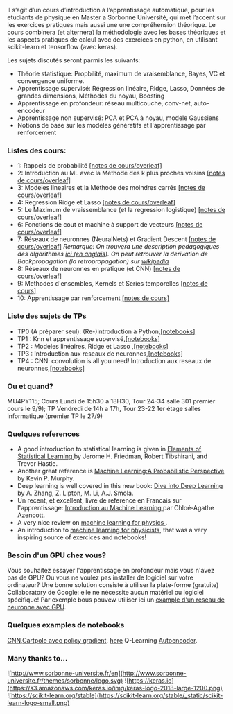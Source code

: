 Il s’agit d’un cours d’introduction à l’apprentissage automatique, pour les etudiants de physique en Master a Sorbonne Université, qui met l’accent sur les exercices pratiques mais aussi une 
une compréhension théorique. Le cours combinera (et alternera) la méthodologie avec les bases théoriques et les aspects pratiques de calcul avec des exercices en python, en utilisant scikit-learn et tensorflow (avec keras).


Les sujets discutés seront parmis les suivants:

* Théorie statistique: Propbilité, maximum de vraisemblance, Bayes, VC et convergence uniforme.
* Apprentissage supervisé: Régression linéaire, Ridge, Lasso, Données de grandes dimensions, Méthodes du noyau, Boosting
* Apprentissage en profondeur: réseau multicouche, conv-net, auto-encodeur 
* Apprentissage non supervisé: PCA et PCA à noyau, modele Gaussiens
* Notions de base sur les modèles génératifs et l'apprentissage par renforcement

### Listes des cours:

* 1: Rappels de probabilité [[notes de cours/overleaf]](https://www.overleaf.com/3638456727yxkqjqwncrtq)
* 2: Introduction au ML avec la Méthode des k plus proches voisins
 [[notes de cours/overleaf]](https://www.overleaf.com/4147779945phwxvgfydpzn)
* 3: Modeles lineaires et la Méthode des moindres carrés
 [[notes de cours/overleaf]](https://www.overleaf.com/4586468226wbybnjdtjctt)
 * 4: Regression Ridge et Lasso [[notes de cours/overleaf]]( https://www.overleaf.com/4149859249qtpfdpvmptrv)
 * 5: Le Maximum de vraissemblance (et la regression logistique)   [[notes de cours/overleaf]](https://www.overleaf.com/7891741836tbrvnzchwnmt)
 * 6: Fonctions de cout et machine à support de vecteurs  [[notes de cours/overleaf]](https://www.overleaf.com/9298446659jwypydjqqnpr)
 * 7: Réseaux de neuronnes (NeuralNets) et Gradient Descent [[notes de cours/overleaf]](https://www.overleaf.com/1823859833szrhhwcvnfhg)
*Remarque: On trouvera une description pedagogiques des algorithmes [ici (en anglais)](http://ruder.io/optimizing-gradient-descent/). On peut retrouver la derivation de Backpropagation (la retropropagation) sur [wikipedia](https://fr.wikipedia.org/wiki/R%C3%A9tropropagation_du_gradient )*
 * 8: Réseaux de neuronnes en pratique (et CNN) [[notes de cours/overleaf]](https://www.overleaf.com/6351687566rkfhnhfdmsqc)
 * 9: Methodes d'ensembles, Kernels et Series temporelles  [[notes de cours]](B4Last.pdf)
 * 10: Apprentissage par renforcement  [[notes de cours]](Last.pdf)


### Liste des sujets de TPs

* TP0 (A préparer seul): (Re-)introduction à Python,[[notebooks]](https://github.com/krzakala/ml_P6_2019_web/tree/master/tp0) 
* TP1 : Knn et apprentissage supervisé,[[notebooks]](https://github.com/krzakala/ml_P6_2019_web/tree/master/tp1) 
* TP2 : Modeles linéaires, Ridge et Lasso ,[[notebooks]](https://github.com/krzakala/ml_P6_2019_web/tree/master/tp2) 
* TP3 : Introduction aux reseaux de neuronnes,[[notebooks]](https://github.com/krzakala/ml_P6_2019_web/tree/master/tp3) 
* TP4 : CNN: convolution is all you need! Introduction aux reseaux de neuronnes,[[notebooks]](https://github.com/krzakala/ml_P6_2019_web/tree/master/tp4)


### Ou et quand?

MU4PY115; Cours Lundi de 15h30 a 18H30, Tour 24-34 salle 301 premier cours le 9/9); TP Vendredi de 14h a 17h, Tour 23-22 1er étage salles informatique (premier TP le 27/9)

### Quelques references

* A good introduction to statistical learning is given in <a href="https://web.stanford.edu/~hastie/ElemStatLearn/">Elements of Statistical Learning </a> by Jerome H. Friedman, Robert Tibshirani, and Trevor Hastie.
* Another great reference is <a href="https://www.amazon.com/Machine-Learning-Probabilistic-Perspective-Computation/dp/0262018020">Machine Learning:A Probabilistic Perspective<a/> by Kevin P. Murphy.
* Deep learning is well covered in this new book:
<a href="http://d2l.ai/">Dive into Deep Learning<a/> by A. Zhang, Z. Lipton, M. Li, A.J. Smola. 
* Un recent, et excellent, livre de reference en Francais sur l'apprentissage: <a href="https://www.amazon.fr/Introduction-Machine-Learning-Chloé-Agathe-Azencott/dp/2100780808">Introduction au Machine Learning </a> par Chloé-Agathe Azencott. 
* A very nice review on <a href="https://arxiv.org/abs/1903.10563"> machine learning for physics </a>.
* An introduction to <a href="https://arxiv.org/abs/1803.08823">machine learning for physicists</a>, that was a very inspiring source of exercices and notebooks!
  
### Besoin d'un GPU chez vous?

Vous souhaitez essayer l'apprentissage en profondeur mais vous n'avez pas de GPU? Ou vous ne voulez pas installer de logiciel sur votre ordinateur? Une bonne solution consiste à utiliser la plate-forme (gratuite) Collaboratory de Google: elle ne nécessite aucun matériel ou logiciel spécifique! Par exemple bous pouvew utiliser ici un <a href="https://colab.research.google.com/drive/1pISitRt5YYElECn-KWqBQK5qpEgeStYS">example d'un reseau de neuronne avec GPU</a>. 

### Quelques examples de notebooks

<a href="https://colab.research.google.com/drive/1pISitRt5YYElECn-KWqBQK5qpEgeStYS">CNN</a>,<a href="https://colab.research.google.com/drive/10bb5vbdcxl7YnRFfoNmlJzoEkymg1IkI">Cartpole avec policy gradient</a>,  <a href="https://colab.research.google.com/drive/11D_GNs-jNZ5MrrFvcxuoDEP672bPmXro">here</a> Q-Learning <a href="https://colab.research.google.com/drive/1fKbvcZxJp8GJ225k7RdsC79x8HLdkw4q">Autoencoder</a>. 



### Many thanks to...

 ![http://www.sorbonne-universite.fr/en](http://www.sorbonne-universite.fr/themes/sorbonne/logo.svg)
 ![https://keras.io](https://s3.amazonaws.com/keras.io/img/keras-logo-2018-large-1200.png)
 ![https://scikit-learn.org/stable](https://scikit-learn.org/stable/_static/scikit-learn-logo-small.png)



